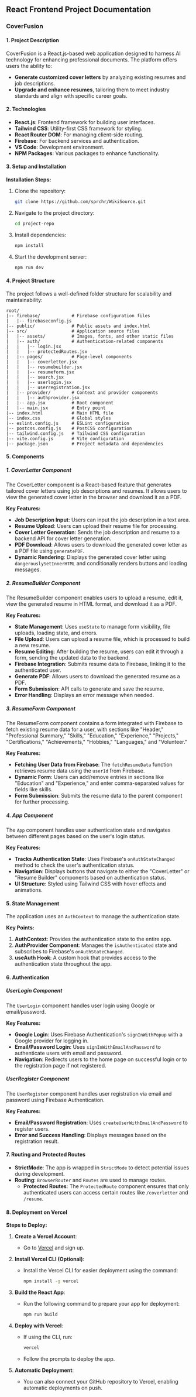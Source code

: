 ## **React Frontend Project Documentation**

### **CoverFusion**

#### **1. Project Description**

CoverFusion is a React.js-based web application designed to harness AI technology for enhancing professional documents. The platform offers users the ability to:

- **Generate customized cover letters** by analyzing existing resumes and job descriptions.
- **Upgrade and enhance resumes**, tailoring them to meet industry standards and align with specific career goals.

#### **2. Technologies**

- **React.js**: Frontend framework for building user interfaces.
- **Tailwind CSS**: Utility-first CSS framework for styling.
- **React Router DOM**: For managing client-side routing.
- **Firebase**: For backend services and authentication.
- **VS Code**: Development environment.
- **NPM Packages**: Various packages to enhance functionality.

#### **3. Setup and Installation**

**Installation Steps:**

1. Clone the repository:

   ```bash
   git clone https://github.com/sprchr/WikiSource.git
   ```

2. Navigate to the project directory:

   ```bash
   cd project-repo
   ```

3. Install dependencies:

   ```bash
   npm install
   ```

4. Start the development server:
   ```bash
   npm run dev
   ```

#### **4. Project Structure**

The project follows a well-defined folder structure for scalability and maintainability:

```
root/
|-- firebase/            # Firebase configuration files
|   |-- firebaseconfig.js
|-- public/              # Public assets and index.html
|-- src/                 # Application source files
|   |-- assets/          # Images, fonts, and other static files
|   |-- auth/            # Authentication-related components
|   |   |-- login.jsx
|   |   |-- protectedRoutes.jsx
|   |-- pages/           # Page-level components
|   |   |-- coverletter.jsx
|   |   |-- resumebuilder.jsx
|   |   |-- resumeform.jsx
|   |   |-- search.jsx
|   |   |-- userlogin.jsx
|   |   |-- userregistration.jsx
|   |-- provider/        # Context and provider components
|   |   |-- authprovider.jsx
|   |-- app.jsx          # Root component
|   |-- main.jsx         # Entry point
|-- index.html           # Main HTML file
|-- index.css            # Global styles
|-- eslint.config.js     # ESLint configuration
|-- postcss.config.js    # PostCSS configuration
|-- tailwind.config.js   # Tailwind CSS configuration
|-- vite.config.js       # Vite configuration
|-- package.json         # Project metadata and dependencies
```

#### **5. Components**

##### **1. CoverLetter Component**

The CoverLetter component is a React-based feature that generates tailored cover letters using job descriptions and resumes. It allows users to view the generated cover letter in the browser and download it as a PDF.

**Key Features:**

- **Job Description Input**: Users can input the job description in a text area.
- **Resume Upload**: Users can upload their resume file for processing.
- **Cover Letter Generation**: Sends the job description and resume to a backend API for cover letter generation.
- **PDF Download**: Allows users to download the generated cover letter as a PDF file using `generatePDF`.
- **Dynamic Rendering**: Displays the generated cover letter using `dangerouslySetInnerHTML` and conditionally renders buttons and loading messages.

##### **2. ResumeBuilder Component**

The ResumeBuilder component enables users to upload a resume, edit it, view the generated resume in HTML format, and download it as a PDF.

**Key Features:**

- **State Management**: Uses `useState` to manage form visibility, file uploads, loading state, and errors.
- **File Upload**: Users can upload a resume file, which is processed to build a new resume.
- **Resume Editing**: After building the resume, users can edit it through a form, sending the updated data to the backend.
- **Firebase Integration**: Submits resume data to Firebase, linking it to the authenticated user.
- **Generate PDF**: Allows users to download the generated resume as a PDF.
- **Form Submission**: API calls to generate and save the resume.
- **Error Handling**: Displays an error message when needed.

##### **3. ResumeForm Component**

The ResumeForm component contains a form integrated with Firebase to fetch existing resume data for a user, with sections like "Header," "Professional Summary," "Skills," "Education," "Experience," "Projects," "Certifications," "Achievements," "Hobbies," "Languages," and "Volunteer."

**Key Features:**

- **Fetching User Data from Firebase**: The `fetchResumeData` function retrieves resume data using the `userId` from Firebase.
- **Dynamic Form**: Users can add/remove entries in sections like "Education" and "Experience," and enter comma-separated values for fields like skills.
- **Form Submission**: Submits the resume data to the parent component for further processing.

##### **4. App Component**

The `App` component handles user authentication state and navigates between different pages based on the user's login status.

**Key Features:**

- **Tracks Authentication State**: Uses Firebase's `onAuthStateChanged` method to check the user's authentication status.
- **Navigation**: Displays buttons that navigate to either the "CoverLetter" or "Resume Builder" components based on authentication status.
- **UI Structure**: Styled using Tailwind CSS with hover effects and animations.

#### 5. **State Management**

The application uses an `AuthContext` to manage the authentication state.

**Key Points:**

1. **AuthContext**: Provides the authentication state to the entire app.
2. **AuthProvider Component**: Manages the `isAuthenticated` state and subscribes to Firebase's `onAuthStateChanged`.
3. **useAuth Hook**: A custom hook that provides access to the authentication state throughout the app.

#### **6. Authentication**

##### **UserLogin Component**

The `UserLogin` component handles user login using Google or email/password.

**Key Features:**

- **Google Login**: Uses Firebase Authentication's `signInWithPopup` with a Google provider for logging in.
- **Email/Password Login**: Uses `signInWithEmailAndPassword` to authenticate users with email and password.
- **Navigation**: Redirects users to the home page on successful login or to the registration page if not registered.

##### **UserRegister Component**

The `UserRegister` component handles user registration via email and password using Firebase Authentication.

**Key Features:**

- **Email/Password Registration**: Uses `createUserWithEmailAndPassword` to register users.
- **Error and Success Handling**: Displays messages based on the registration result.

#### **7. Routing and Protected Routes**

- **StrictMode**: The app is wrapped in `StrictMode` to detect potential issues during development.
- **Routing**: `BrowserRouter` and `Routes` are used to manage routes.
  - **Protected Routes**: The `ProtectedRoute` component ensures that only authenticated users can access certain routes like `/coverletter` and `/resume`.

#### **8. Deployment on Vercel**

**Steps to Deploy:**

1. **Create a Vercel Account**:

   - Go to [Vercel](https://vercel.com) and sign up.

2. **Install Vercel CLI (Optional)**:

   - Install the Vercel CLI for easier deployment using the command:
     ```bash
     npm install -g vercel
     ```

3. **Build the React App**:

   - Run the following command to prepare your app for deployment:
     ```bash
     npm run build
     ```

4. **Deploy with Vercel**:

   - If using the CLI, run:
     ```bash
     vercel
     ```
   - Follow the prompts to deploy the app.

5. **Automatic Deployment**:
   - You can also connect your GitHub repository to Vercel, enabling automatic deployments on push.

